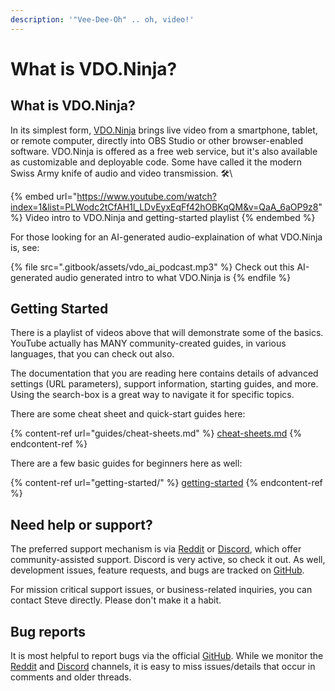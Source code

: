 ```yaml
---
description: '"Vee-Dee-Oh" .. oh, video!'
---
```


# What is VDO.Ninja?

## What is VDO.Ninja?

In its simplest form, [VDO.Ninja](https://vdo.ninja) brings live video from a smartphone, tablet, or remote computer, directly into OBS Studio or other browser-enabled software. VDO.Ninja is offered as a free web service, but it's also available as customizable and deployable code. Some have called it the modern Swiss Army knife of audio and video transmission. 🛠\


{% embed url="https://www.youtube.com/watch?index=1&list=PLWodc2tCfAH1l_LDvEyxEqFf42hOBKqQM&v=QaA_6aOP9z8" %}
Video intro to VDO.Ninja and getting-started playlist
{% endembed %}

For those looking for an AI-generated audio-explaination of what VDO.Ninja is, see:

{% file src=".gitbook/assets/vdo_ai_podcast.mp3" %}
Check out this AI-generated audio generated intro to what VDO.Ninja is &#x20;
{% endfile %}

## Getting Started

There is a playlist of videos above that will demonstrate some of the basics. YouTube actually has MANY community-created guides, in various languages, that you can check out also.

The documentation that you are reading here contains details of advanced settings (URL parameters), support information, starting guides, and more. Using the search-box is a great way to navigate it for specific topics.

There are some cheat sheet and quick-start guides here:

{% content-ref url="guides/cheat-sheets.md" %}
[cheat-sheets.md](guides/cheat-sheets.md)
{% endcontent-ref %}

There are a few basic guides for beginners here as well:

{% content-ref url="getting-started/" %}
[getting-started](getting-started/)
{% endcontent-ref %}

## Need help or support?

The preferred support mechanism is via [Reddit](https://www.reddit.com/r/vdoninja) or [Discord](https://discord.gg/feenJm8HTa), which offer community-assisted support. Discord is very active, so check it out. As well, development issues, feature requests, and bugs are tracked on [GitHub](https://github.com/steveseguin/obsninja).&#x20;

For mission critical support issues, or business-related inquiries, you can contact Steve directly. Please don't make it a habit.

## Bug reports

It is most helpful to report bugs via the official [GitHub](https://github.com/steveseguin/obsninja). While we monitor the [Reddit](https://www.reddit.com/r/vdoninja) and [Discord](https://discord.gg/qWDshMsTar) channels, it is easy to miss issues/details that occur in comments and older threads.
